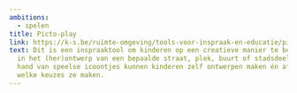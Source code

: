 ```yaml
---
ambitions:
  - spelen
title: Picto-play
link: https://k-s.be/ruimte-omgeving/tools-voor-inspraak-en-educatie/picto-play-een-creatieve-manier-om-kinderen-inspraak-te-geven/
text: Dit is een inspraaktool om kinderen op een creatieve manier te betrekken
  in het (her)ontwerp van een bepaalde straat, plek, buurt of stadsdeel. Aan de
  hand van speelse icoontjes kunnen kinderen zelf ontwerpen maken én afwegen
  welke keuzes ze maken.
---
```

